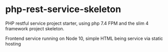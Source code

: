 # php-rest-service-skeleton

PHP restful service project starter, using php 7.4 FPM and the slim 4 framework project skeleton.

Frontend service running on Node 10, simple HTML being service via static hosting

